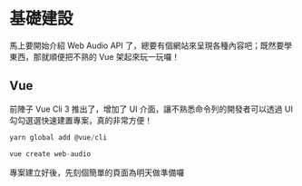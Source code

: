 # 基礎建設

馬上要開始介紹 Web Audio API 了，總要有個網站來呈現各種內容吧；既然要學東西，那就順便把不熟的 Vue 架起來玩一玩囉！

## Vue

前陣子 Vue Cli 3 推出了，增加了 UI 介面，讓不熟悉命令列的開發者可以透過 UI 勾勾選選快速建置專案，真的非常方便！

```cs
yarn global add @vue/cli

vue create web-audio
```

專案建立好後，先刻個簡單的頁面為明天做準備囉